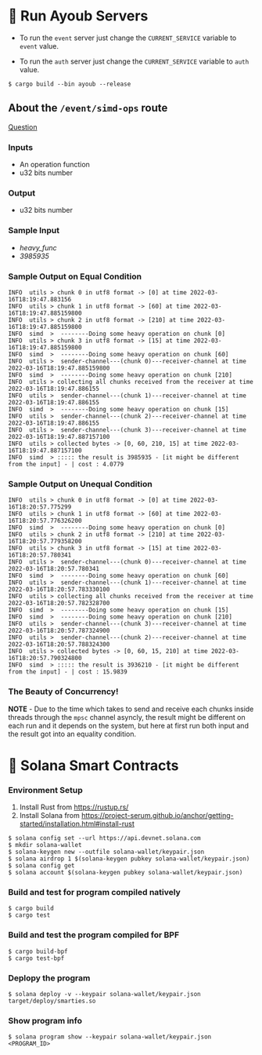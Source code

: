 # 🤖 Run Ayoub Servers

* To run the `event` server just change the `CURRENT_SERVICE` variable to `event` value.

* To run the `auth` server just change the `CURRENT_SERVICE` variable to `auth` value.

```console
$ cargo build --bin ayoub --release
```

## About the `/event/simd-ops` route

[Question](https://quera.org/problemset/113613/)


### Inputs

* An operation function
* u32 bits number

### Output

* u32 bits number


### Sample Input

* _heavy_func_
* _3985935_

### Sample Output on Equal Condition

```console
INFO  utils > chunk 0 in utf8 format -> [0] at time 2022-03-16T18:19:47.883156
INFO  utils > chunk 1 in utf8 format -> [60] at time 2022-03-16T18:19:47.885159800
INFO  utils > chunk 2 in utf8 format -> [210] at time 2022-03-16T18:19:47.885159800
INFO  simd  >  --------Doing some heavy operation on chunk [0]
INFO  utils > chunk 3 in utf8 format -> [15] at time 2022-03-16T18:19:47.885159800
INFO  simd  >  --------Doing some heavy operation on chunk [60]
INFO  utils >  sender-channel---(chunk 0)---receiver-channel at time 2022-03-16T18:19:47.885159800
INFO  simd  >  --------Doing some heavy operation on chunk [210]
INFO  utils > collecting all chunks received from the receiver at time 2022-03-16T18:19:47.886155
INFO  utils >  sender-channel---(chunk 1)---receiver-channel at time 2022-03-16T18:19:47.886155
INFO  simd  >  --------Doing some heavy operation on chunk [15]
INFO  utils >  sender-channel---(chunk 2)---receiver-channel at time 2022-03-16T18:19:47.886155
INFO  utils >  sender-channel---(chunk 3)---receiver-channel at time 2022-03-16T18:19:47.887157100
INFO  utils > collected bytes -> [0, 60, 210, 15] at time 2022-03-16T18:19:47.887157100
INFO  simd  > ::::: the result is 3985935 - [it might be different from the input] - | cost : 4.0779
```

### Sample Output on Unequal Condition

```console
INFO  utils > chunk 0 in utf8 format -> [0] at time 2022-03-16T18:20:57.775299
INFO  utils > chunk 1 in utf8 format -> [60] at time 2022-03-16T18:20:57.776326200
INFO  simd  >  --------Doing some heavy operation on chunk [0]
INFO  utils > chunk 2 in utf8 format -> [210] at time 2022-03-16T18:20:57.779358200
INFO  utils > chunk 3 in utf8 format -> [15] at time 2022-03-16T18:20:57.780341
INFO  utils >  sender-channel---(chunk 0)---receiver-channel at time 2022-03-16T18:20:57.780341
INFO  simd  >  --------Doing some heavy operation on chunk [60]
INFO  utils >  sender-channel---(chunk 1)---receiver-channel at time 2022-03-16T18:20:57.783330100
INFO  utils > collecting all chunks received from the receiver at time 2022-03-16T18:20:57.782328700
INFO  simd  >  --------Doing some heavy operation on chunk [15]
INFO  simd  >  --------Doing some heavy operation on chunk [210]
INFO  utils >  sender-channel---(chunk 3)---receiver-channel at time 2022-03-16T18:20:57.787324900
INFO  utils >  sender-channel---(chunk 2)---receiver-channel at time 2022-03-16T18:20:57.788324300
INFO  utils > collected bytes -> [0, 60, 15, 210] at time 2022-03-16T18:20:57.790324800
INFO  simd  > ::::: the result is 3936210 - [it might be different from the input] - | cost : 15.9839
```

### The Beauty of Concurrency!

**NOTE** - Due to the time which takes to send and receive each chunks inside threads through the `mpsc` channel asyncly, the result might be different on each run and it depends on the system, but here at first run both input and the result got into an equality condition.

# 📑 Solana Smart Contracts

### Environment Setup
1. Install Rust from https://rustup.rs/
2. Install Solana from https://project-serum.github.io/anchor/getting-started/installation.html#install-rust
```
$ solana config set --url https://api.devnet.solana.com
$ mkdir solana-wallet
$ solana-keygen new --outfile solana-wallet/keypair.json
$ solana airdrop 1 $(solana-keygen pubkey solana-wallet/keypair.json)
$ solana config get
$ solana account $(solana-keygen pubkey solana-wallet/keypair.json)
```

### Build and test for program compiled natively
```
$ cargo build
$ cargo test
```

### Build and test the program compiled for BPF
```
$ cargo build-bpf
$ cargo test-bpf
```

### Deplopy the program
```
$ solana deploy -v --keypair solana-wallet/keypair.json target/deploy/smarties.so
```

### Show program info
```
$ solana program show --keypair solana-wallet/keypair.json <PROGRAM_ID>
```